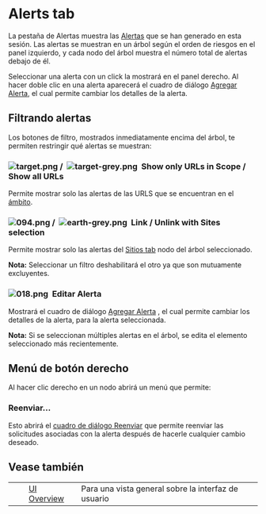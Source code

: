 # Alerts tab #

La pestaña de Alertas muestra las [Alertas][] que se han generado en esta sesión. Las alertas se muestran en un árbol según el orden de riesgos en el panel izquierdo, y cada nodo del árbol muestra el número total de alertas debajo de él.

Seleccionar una alerta con un click la mostrará en el panel derecho. Al hacer doble clic en una alerta aparecerá el cuadro de diálogo [Agregar Alerta][], el cual permite cambiar los detalles de la alerta.

## Filtrando alertas ##

Los botones de filtro, mostrados inmediatamente encima del árbol, te permiten restringir qué alertas se muestran:

### ![target.png][] /  ![target-grey.png][]  Show only URLs in Scope / Show all URLs ###

Permite mostrar solo las alertas de las URLS que se encuentran en el [ámbito][mbito].

### ![094.png][] /  ![earth-grey.png][]  Link / Unlink with Sites selection ###

Permite mostrar solo las alertas del [Sitios tab][] nodo del árbol seleccionado.

**Nota:** Seleccionar un filtro deshabilitará el otro ya que son mutuamente excluyentes.

### ![018.png][]  Editar Alerta ###

Mostrará el cuadro de diálogo [Agregar Alerta][] , el cual permite cambiar los detalles de la alerta, para la alerta seleccionada.

**Nota:** Si se seleccionan múltiples alertas en el árbol, se edita el elemento seleccionado más recientemente.

## Menú de botón derecho ##

Al hacer clic derecho en un nodo abrirá un menú que permite:

### Reenviar... ###

Esto abrirá el [cuadro de diálogo Reenviar][cuadro de di_logo Reenviar] que permite reenviar las solicitudes asociadas con la alerta después de hacerle cualquier cambio deseado.

## Vease también ##

<table> 
 <tbody>
  <tr>
   <td>&nbsp;&nbsp;&nbsp;&nbsp;</td>
   <td> <a href="HelpUiOverview" rel="nofollow">UI Overview</a></td>
   <td>Para una vista general sobre la interfaz de usuario</td>
  </tr> 
 </tbody>
</table>


[Alertas]: HelpStartConceptsAlerts
[Agregar Alerta]: HelpUiDialogsAddalert
[target.png]: https://github.com/zaproxy/zap-core-help/wiki/images/fugue/target.png
[target-grey.png]: https://github.com/zaproxy/zap-core-help/wiki/images/fugue/target-grey.png
[mbito]: HelpStartConceptsScope
[094.png]: https://github.com/zaproxy/zap-core-help/wiki/images/16/094.png
[earth-grey.png]: https://github.com/zaproxy/zap-core-help/wiki/images/16/earth-grey.png
[Sitios tab]: HelpUiTabsSites
[018.png]: https://github.com/zaproxy/zap-core-help/wiki/images/16/018.png
[cuadro de di_logo Reenviar]: HelpUiDialogsResend